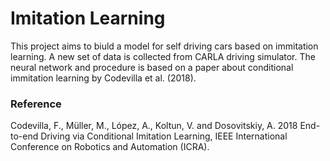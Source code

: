 # Imitation Learning
This project aims to biuld a model for self driving cars based on immitation learning. A new set of data is collected from CARLA driving simulator. The neural network and procedure is based on a paper about conditional immitation learning by Codevilla et al. (2018).

### Reference
Codevilla, F., Müller, M., López, A., Koltun, V. and Dosovitskiy, A. 2018 End-to-end Driving via Conditional Imitation Learning, IEEE International Conference on Robotics and Automation (ICRA).
